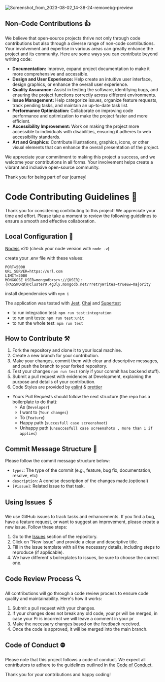 ![Screenshot_from_2023-08-02_14-38-24-removebg-preview](https://github.com/yamilt351/scraper/assets/88646148/9788c6da-e1f1-4110-b75a-1748b5f7af23)

## Non-Code Contributions 👍

We believe that open-source projects thrive not only through code contributions but also through a diverse range of non-code contributions. Your involvement and expertise in various areas can greatly enhance the project and its community. Here are some ways you can contribute beyond writing code:

- **Documentation:** Improve, expand project documentation to make it more comprehensive and accessible.
- **Design and User Experience:** Help create an intuitive user interface, design graphics, or enhance the overall user experience.
- **Quality Assurance:** Assist in testing the software, identifying bugs, and ensuring the project functions correctly across different environments.
- **Issue Management:** Help categorize issues, organize feature requests, track pending tasks, and maintain an up-to-date task list.
- **Performance Optimization:** Collaborate on improving code performance and optimization to make the project faster and more efficient.
- **Accessibility Improvement:** Work on making the project more accessible to individuals with disabilities, ensuring it adheres to web accessibility standards.
- **Art and Graphics:** Contribute illustrations, graphics, icons, or other visual elements that can enhance the overall presentation of the project.

We appreciate your commitment to making this project a success, and we welcome your contributions in all forms. Your involvement helps create a vibrant and inclusive open-source community.

Thank you for being part of our journey!

# Code Contributing Guidelines 📌

Thank you for considering contributing to this project! We appreciate your time and effort. Please take a moment to review the following guidelines to ensure a smooth and effective collaboration.
## Local Configuration 🔧 <a name="Local-Configuration"></a>

[Nodejs](https://nodejs.org/en) v20 (check your node version with `node -v`)

create your .env file with these values:

```
PORT=5000
URL_SERVER=https://url.com
LIMIT=2000
MONGOOSE_USER=mongodb+srv://{USER}:{PASSWORD}@cluster0.4g3ly.mongodb.net/?retryWrites=true&w=majority

```

install dependencies with `npm i`

The application was tested with [Jest](https://jestjs.io/docs/getting-started), [Chai](https://www.chaijs.com/) and [Supertest](https://github.com/visionmedia/supertest)

- to run integration test:
  `npm run test:integration`
- to run unit tests:
  `npm run test:unit`
- to run the whole test:
  `npm run test`
  
## How to Contribute  ⚒️
1. Fork the repository and clone it to your local machine.
2. Create a new branch for your contribution.
3. Make your changes, commit them with clear and descriptive messages, and push the branch to your forked repository.
4. Test your changes `npm run test` (only if your commit has backend stuff).
6. Submit a pull request with evidences at Development, explaining the purpose and details of your contribution.
7. Code Styles are provided by [eslint](https://github.com/neoclide/coc-eslint) & [prettier](https://github.com/neoclide/coc-prettier)
- Yours Pull Requests should follow the next structure (the repo has a boilerplate to do that):
  - As (`Developer`)
  - I want to (`Your changes`)
  - To (`Feature`)
  - Happy path (`succesfull case screenshoot`)
  - Unhappy path (`unsuccesfull case screenshots , more than 1 if applies`)
  
## Commit Message Structure 📝

Please follow the commit message structure below:

- `type:`: The type of the commit (e.g., feature, bug fix, documentation, resolve, etc)
- `description`: A concise description of the changes made.(optional)
- `[#issue]`: Related issue to that task.

## Using Issues 🖇️

We use GitHub issues to track tasks and enhancements. If you find a bug, have a feature request, or want to suggest an improvement, please create a new issue. Follow these steps:

1. Go to the [Issues](https://github.com/yamilt351/scraper/issues) section of the repository.
2. Click on "New Issue" and provide a clear and descriptive title.
3. Fill in the issue template with all the necessary details, including steps to reproduce (if applicable).
4. We have different's boilerplates to issues, be sure to choose the correct one.

 ## Code Review Process 🔍

All contributions will go through a code review process to ensure code quality and maintainability. Here's how it works:

1. Submit a pull request with your changes.
2. If your changes does not break any old code, your pr will be merged, in case your Pr is incorrect we will leave a comment in your pr
3. Make the necessary changes based on the feedback received.
4. Once the code is approved, it will be merged into the main branch.

## Code of Conduct ⛔

Please note that this project follows a code of conduct. We expect all contributors to adhere to the guidelines outlined in the [Code of Conduct](./CODE_OF_CONDUCT.md).

Thank you for your contributions and happy coding!
